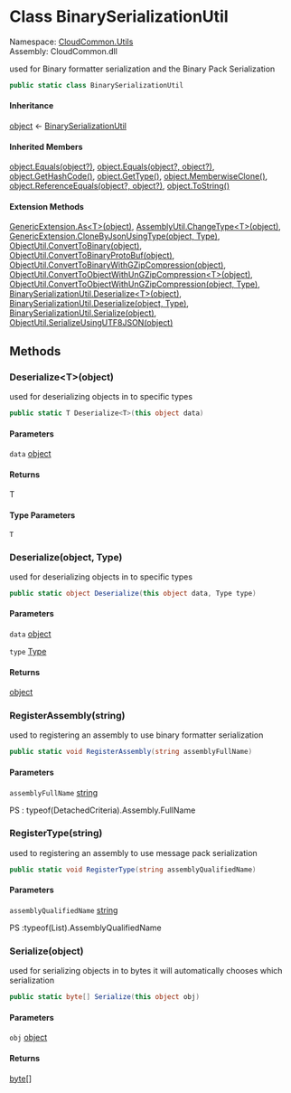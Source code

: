 #  Class BinarySerializationUtil

Namespace: [CloudCommon.Utils](CloudCommon.Utils.md)  
Assembly: CloudCommon.dll  

used for Binary formatter serialization and the Binary Pack Serialization

```csharp
public static class BinarySerializationUtil
```

#### Inheritance

[object](https://learn.microsoft.com/dotnet/api/system.object) ← 
[BinarySerializationUtil](CloudCommon.Utils.BinarySerializationUtil.md)

#### Inherited Members

[object.Equals\(object?\)](https://learn.microsoft.com/dotnet/api/system.object.equals\#system\-object\-equals\(system\-object\)), 
[object.Equals\(object?, object?\)](https://learn.microsoft.com/dotnet/api/system.object.equals\#system\-object\-equals\(system\-object\-system\-object\)), 
[object.GetHashCode\(\)](https://learn.microsoft.com/dotnet/api/system.object.gethashcode), 
[object.GetType\(\)](https://learn.microsoft.com/dotnet/api/system.object.gettype), 
[object.MemberwiseClone\(\)](https://learn.microsoft.com/dotnet/api/system.object.memberwiseclone), 
[object.ReferenceEquals\(object?, object?\)](https://learn.microsoft.com/dotnet/api/system.object.referenceequals), 
[object.ToString\(\)](https://learn.microsoft.com/dotnet/api/system.object.tostring)

#### Extension Methods

[GenericExtension.As<T\>\(object\)](CloudCommon.Extensions.GenericExtension.md\#CloudCommon\_Extensions\_GenericExtension\_As\_\_1\_System\_Object\_), 
[AssemblyUtil.ChangeType<T\>\(object\)](CloudCommon.Utils.AssemblyUtil.md\#CloudCommon\_Utils\_AssemblyUtil\_ChangeType\_\_1\_System\_Object\_), 
[GenericExtension.CloneByJsonUsingType\(object, Type\)](CloudCommon.Extensions.GenericExtension.md\#CloudCommon\_Extensions\_GenericExtension\_CloneByJsonUsingType\_System\_Object\_System\_Type\_), 
[ObjectUtil.ConvertToBinary\(object\)](CloudCommon.Utils.ObjectUtil.md\#CloudCommon\_Utils\_ObjectUtil\_ConvertToBinary\_System\_Object\_), 
[ObjectUtil.ConvertToBinaryProtoBuf\(object\)](CloudCommon.Utils.ObjectUtil.md\#CloudCommon\_Utils\_ObjectUtil\_ConvertToBinaryProtoBuf\_System\_Object\_), 
[ObjectUtil.ConvertToBinaryWithGZipCompression\(object\)](CloudCommon.Utils.ObjectUtil.md\#CloudCommon\_Utils\_ObjectUtil\_ConvertToBinaryWithGZipCompression\_System\_Object\_), 
[ObjectUtil.ConvertToObjectWithUnGZipCompression<T\>\(object\)](CloudCommon.Utils.ObjectUtil.md\#CloudCommon\_Utils\_ObjectUtil\_ConvertToObjectWithUnGZipCompression\_\_1\_System\_Object\_), 
[ObjectUtil.ConvertToObjectWithUnGZipCompression\(object, Type\)](CloudCommon.Utils.ObjectUtil.md\#CloudCommon\_Utils\_ObjectUtil\_ConvertToObjectWithUnGZipCompression\_System\_Object\_System\_Type\_), 
[BinarySerializationUtil.Deserialize<T\>\(object\)](CloudCommon.Utils.BinarySerializationUtil.md\#CloudCommon\_Utils\_BinarySerializationUtil\_Deserialize\_\_1\_System\_Object\_), 
[BinarySerializationUtil.Deserialize\(object, Type\)](CloudCommon.Utils.BinarySerializationUtil.md\#CloudCommon\_Utils\_BinarySerializationUtil\_Deserialize\_System\_Object\_System\_Type\_), 
[BinarySerializationUtil.Serialize\(object\)](CloudCommon.Utils.BinarySerializationUtil.md\#CloudCommon\_Utils\_BinarySerializationUtil\_Serialize\_System\_Object\_), 
[ObjectUtil.SerializeUsingUTF8JSON\(object\)](CloudCommon.Utils.ObjectUtil.md\#CloudCommon\_Utils\_ObjectUtil\_SerializeUsingUTF8JSON\_System\_Object\_)

## Methods

###  Deserialize<T\>\(object\)

used for deserializing objects in to specific types

```csharp
public static T Deserialize<T>(this object data)
```

#### Parameters

`data` [object](https://learn.microsoft.com/dotnet/api/system.object)

#### Returns

 T

#### Type Parameters

`T` 

###  Deserialize\(object, Type\)

used for deserializing objects in to specific types

```csharp
public static object Deserialize(this object data, Type type)
```

#### Parameters

`data` [object](https://learn.microsoft.com/dotnet/api/system.object)

`type` [Type](https://learn.microsoft.com/dotnet/api/system.type)

#### Returns

 [object](https://learn.microsoft.com/dotnet/api/system.object)

###  RegisterAssembly\(string\)

used to registering an assembly to use binary formatter serialization

```csharp
public static void RegisterAssembly(string assemblyFullName)
```

#### Parameters

`assemblyFullName` [string](https://learn.microsoft.com/dotnet/api/system.string)

PS : typeof(DetachedCriteria).Assembly.FullName

###  RegisterType\(string\)

used to registering an assembly to use message pack serialization

```csharp
public static void RegisterType(string assemblyQualifiedName)
```

#### Parameters

`assemblyQualifiedName` [string](https://learn.microsoft.com/dotnet/api/system.string)

PS :typeof(List).AssemblyQualifiedName

###  Serialize\(object\)

used for serializing objects in to bytes it will automatically chooses which serialization

```csharp
public static byte[] Serialize(this object obj)
```

#### Parameters

`obj` [object](https://learn.microsoft.com/dotnet/api/system.object)

#### Returns

 [byte](https://learn.microsoft.com/dotnet/api/system.byte)\[\]

